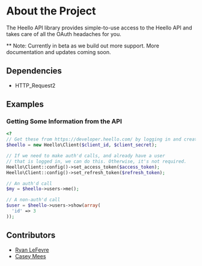 # About the Project

The Heello API library provides simple-to-use access to the Heello API and takes care of all the OAuth headaches for you.

** Note: Currently in beta as we build out more support. More documentation and updates coming soon.

## Dependencies

* HTTP_Request2

## Examples

### Getting Some Information from the API

```php
<?
// Get these from https://developer.heello.com/ by logging in and creating an application
$heello = new Heello\Client($client_id, $client_secret);

// If we need to make auth'd calls, and already have a user
// that is logged in, we can do this. Otherwise, it's not required.
Heello\Client::config()->set_access_token($access_token);
Heello\Client::config()->set_refresh_token($refresh_token);

// An auth'd call
$my = $heello->users->me();

// A non-auth'd call
$user = $heello->users->show(array(
  'id' => 3
));
```

## Contributors

* [Ryan LeFevre](http://heello.com/meltingice)
* [Casey Mees](http://heello.com/muzzlefur)
